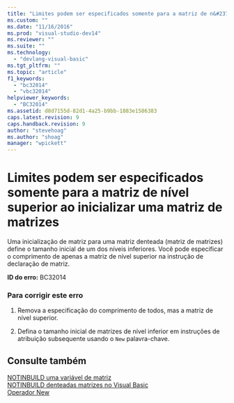 ```yaml
---
title: "Limites podem ser especificados somente para a matriz de n&#237;vel superior ao inicializar uma matriz de matrizes | Microsoft Docs"
ms.custom: ""
ms.date: "11/16/2016"
ms.prod: "visual-studio-dev14"
ms.reviewer: ""
ms.suite: ""
ms.technology: 
  - "devlang-visual-basic"
ms.tgt_pltfrm: ""
ms.topic: "article"
f1_keywords: 
  - "bc32014"
  - "vbc32014"
helpviewer_keywords: 
  - "BC32014"
ms.assetid: d8d7155d-82d1-4a25-b9bb-1883e1586383
caps.latest.revision: 9
caps.handback.revision: 9
author: "stevehoag"
ms.author: "shoag"
manager: "wpickett"
---
```

# Limites podem ser especificados somente para a matriz de n&#237;vel superior ao inicializar uma matriz de matrizes
Uma inicialização de matriz para uma matriz denteada \(matriz de matrizes\) define o tamanho inicial de um dos níveis inferiores. Você pode especificar o comprimento de apenas a matriz de nível superior na instrução de declaração de matriz.  
  
 **ID do erro:** BC32014  
  
### Para corrigir este erro  
  
1.  Remova a especificação do comprimento de todos, mas a matriz de nível superior.  
  
2.  Defina o tamanho inicial de matrizes de nível inferior em instruções de atribuição subsequente usando o `New` palavra\-chave.  
  
## Consulte também  
 [NOTINBUILD uma variável de matriz](http://msdn.microsoft.com/pt-br/c2da78bd-6928-46ba-805f-44f819dfaf93)   
 [NOTINBUILD denteadas matrizes no Visual Basic](http://msdn.microsoft.com/pt-br/05c12439-ee8f-4fef-ba75-b35402b67ab9)   
 [Operador New](../../visual-basic/language-reference/operators/new-operator.md)